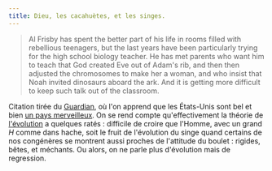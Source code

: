 ```yaml
---
title: Dieu, les cacahuètes, et les singes.
---
```


> Al Frisby has spent the better part of his life in rooms filled with
rebellious teenagers, but the last years have been particularly trying for the
high school biology teacher. He has met parents who want him to teach that God
created Eve out of Adam's rib, and then then adjusted the chromosomes to make
her a woman, and who insist that Noah invited dinosaurs aboard the ark. And it
is getting more difficult to keep such talk out of the classroom.

Citation tirée du [Guardian](http://www.guardian.co.uk), où l'on apprend que
les États-Unis sont bel et bien [un pays
merveilleux](http://www.guardian.co.uk/usa/story/0,12271,1407422,00.html). On
se rend compte qu'effectivement la théorie de
[l'évolution](http://fr.wikipedia.org/wiki/%C3%89volution) a quelques ratés :
difficile de croire que l'Homme, avec un grand _H_ comme dans hache, soit le
fruit de l'évolution du singe quand certains de nos congénères se montrent
aussi proches de l'attitude du boulet : rigides, bêtes, et méchants. Ou alors,
on ne parle plus d'évolution mais de regression.

